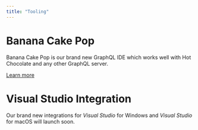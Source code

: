 ```yaml
---
title: "Tooling"
---
```


# Banana Cake Pop

Banana Cake Pop is our brand new GraphQL IDE which works well with Hot Chocolate and any other GraphQL server.

[Learn more](../bananacakepop/index.md)

# Visual Studio Integration

Our brand new integrations for _Visual Studio_ for Windows and _Visual Studio_ for macOS will launch soon.
